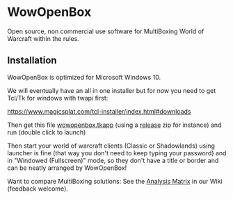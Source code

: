# WowOpenBox

Open source, non commercial use software for MultiBoxing World of Warcraft within the rules.

## Installation

WowOpenBox is optimized for Microsoft Windows 10.

We will eventually have an all in one installer but for now you need to get Tcl/Tk for windows with twapi first:

https://www.magicsplat.com/tcl-installer/index.html#downloads

Then get this file [wowopenbox.tkapp](wowopenbox.tkapp) (using a [release](https://github.com/WowOpenBox/WowOpenBox/releases) zip for instance) and run (double click to launch)

Then start your world of warcraft clients (Classic or Shadowlands) using launcher is fine (that way you don't need to keep typing your password) and in "Windowed (Fullscreen)" mode, so they don't have a title or border and can be neatly arranged by WowOpenBox!


Want to compare MultiBoxing solutions: See the [Analysis Matrix](https://github.com/WowOpenBox/WowOpenBox/wiki/compare) in our Wiki (feedback welcome).
